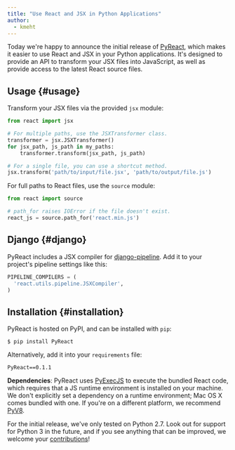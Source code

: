 ```yaml
---
title: "Use React and JSX in Python Applications"
author:
  - kmeht
---
```


Today we're happy to announce the initial release of [PyReact](https://github.com/facebook/react-python), which makes it easier to use React and JSX in your Python applications. It's designed to provide an API to transform your JSX files into JavaScript, as well as provide access to the latest React source files.

## Usage {#usage}

Transform your JSX files via the provided `jsx` module:

```python
from react import jsx

# For multiple paths, use the JSXTransformer class.
transformer = jsx.JSXTransformer()
for jsx_path, js_path in my_paths:
    transformer.transform(jsx_path, js_path)

# For a single file, you can use a shortcut method.
jsx.transform('path/to/input/file.jsx', 'path/to/output/file.js')
```

For full paths to React files, use the `source` module:

```python
from react import source

# path_for raises IOError if the file doesn't exist.
react_js = source.path_for('react.min.js')
```

## Django {#django}

PyReact includes a JSX compiler for [django-pipeline](https://github.com/cyberdelia/django-pipeline). Add it to your project's pipeline settings like this:

```python
PIPELINE_COMPILERS = (
  'react.utils.pipeline.JSXCompiler',
)
```

## Installation {#installation}

PyReact is hosted on PyPI, and can be installed with `pip`:

    $ pip install PyReact

Alternatively, add it into your `requirements` file:

    PyReact==0.1.1

**Dependencies**: PyReact uses [PyExecJS](https://github.com/doloopwhile/PyExecJS) to execute the bundled React code, which requires that a JS runtime environment is installed on your machine. We don't explicitly set a dependency on a runtime environment; Mac OS X comes bundled with one. If you're on a different platform, we recommend [PyV8](https://code.google.com/p/pyv8/).

For the initial release, we've only tested on Python 2.7. Look out for support for Python 3 in the future, and if you see anything that can be improved, we welcome your [contributions](https://github.com/facebook/react-python/blob/master/CONTRIBUTING.md)!
